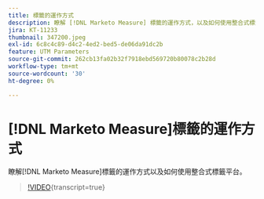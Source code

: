 ```yaml
---
title: 標籤的運作方式
description: 瞭解 [!DNL Marketo Measure] 標籤的運作方式，以及如何使用整合式標籤平台。
jira: KT-11233
thumbnail: 347200.jpeg
exl-id: 6c8c4c89-d4c2-4ed2-bed5-de06da91dc2b
feature: UTM Parameters
source-git-commit: 262cb13fa02b32f7918ebd569720b80078c2b28d
workflow-type: tm+mt
source-wordcount: '30'
ht-degree: 0%

---
```


# [!DNL Marketo Measure]標籤的運作方式

瞭解[!DNL Marketo Measure]標籤的運作方式以及如何使用整合式標籤平台。

>[!VIDEO](https://video.tv.adobe.com/v/347200/?learn=on){transcript=true}
